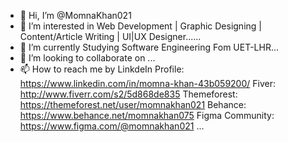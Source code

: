 - 👋 Hi, I’m @MomnaKhan021
- 👀 I’m interested in Web Development | Graphic Designing | Content/Article Writing | UI|UX Designer......
- 🌱 I’m currently Studying Software Engineering Fom UET-LHR...
- 💞️ I’m looking to collaborate on ...
- 📫 How to reach me by 
      LinkdeIn Profile:
           https://www.linkedin.com/in/momna-khan-43b059200/
      Fiver: 
           http://www.fiverr.com/s2/5d868de835
      Themeforest:
           https://themeforest.net/user/momnakhan021
      Behance:
           https://www.behance.net/momnakhan075
      Figma Community:
           https://www.figma.com/@momnakhan021
       ...

<!---
MomnaKhan021/MomnaKhan021 is a ✨ special ✨ repository because its `README.md` (this file) appears on your GitHub profile.
You can click the Preview link to take a look at your changes.
--->

